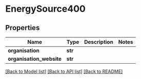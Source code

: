 # EnergySource400

## Properties
Name | Type | Description | Notes
------------ | ------------- | ------------- | -------------
**organisation** | **str** |  | 
**organisation_website** | **str** |  | 

[[Back to Model list]](../README.md#documentation-for-models) [[Back to API list]](../README.md#documentation-for-api-endpoints) [[Back to README]](../README.md)


